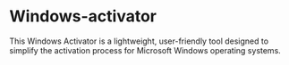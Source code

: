 # Windows-activator
This Windows Activator is a lightweight, user-friendly tool designed to simplify the activation process for Microsoft Windows operating systems.
